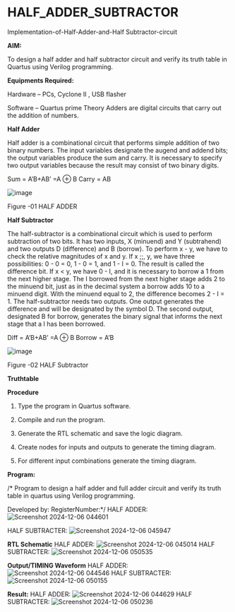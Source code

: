 # HALF_ADDER_SUBTRACTOR

Implementation-of-Half-Adder-and-Half Subtractor-circuit

**AIM:**

To design a half adder and half subtractor circuit and verify its truth table in Quartus using Verilog programming.

**Equipments Required:**

Hardware – PCs, Cyclone II , USB flasher 

Software – Quartus prime Theory Adders are digital circuits that carry out the addition of numbers.

**Half Adder**

Half adder is a combinational circuit that performs simple addition of two binary numbers. The input variables designate the augend and addend bits; the output variables produce the sum and carry. It is necessary to specify two output variables because the result may consist of two binary digits.

Sum = A’B+AB’ =A ⊕ B Carry = AB

![image](https://github.com/naavaneetha/HALF_ADDER_SUBTRACTOR/assets/154305477/bd4a0b2c-cdbc-4184-ab08-81578f121e1f)

Figure -01 HALF ADDER

**Half Subtractor**

The half-subtractor is a combinational circuit which is used to perform subtraction of two bits. It has two inputs, X (minuend) and Y (subtrahend) and two outputs D (difference) and B (borrow). To perform x - y, we have to check the relative magnitudes of x and y. If x ;;, y, we have three possibilities: 0 - 0 = 0, 1 - 0 = 1, and 1 - I = 0. The result is called the difference bit. If x < y, we have 0 - I, and it is necessary to borrow a 1 from the next higher stage. The I borrowed from the next higher stage adds 2 to the minuend bit, just as in the decimal system a borrow adds 10 to a minuend digit. With the minuend equal to 2, the difference becomes 2 - I = 1. The half-subtractor needs two outputs. One output generates the difference and will be designated by the symbol D. The second output, designated B for borrow, generates the binary signal that informs the next stage that a I has been borrowed. 

Diff = A’B+AB’ =A ⊕ B
Borrow = A’B

 ![image](https://github.com/naavaneetha/HALF_ADDER_SUBTRACTOR/assets/154305477/d76b099c-513f-4e7c-843a-e2fd028a531a)

Figure -02 HALF Subtractor

**Truthtable**

**Procedure**

1.	Type the program in Quartus software.

2.	Compile and run the program.

3.	Generate the RTL schematic and save the logic diagram.

4.	Create nodes for inputs and outputs to generate the timing diagram.

5.	For different input combinations generate the timing diagram.


**Program:**

/* Program to design a half adder and full adder circuit and verify its truth table in quartus using Verilog programming.

Developed by: RegisterNumber:*/
HALF ADDER:  ![Screenshot 2024-12-06 044601](https://github.com/user-attachments/assets/c456477e-68d3-4a54-b3df-119da78d558e)

HALF SUBTRACTER:  ![Screenshot 2024-12-06 045947](https://github.com/user-attachments/assets/afd4c6e5-b3b0-4377-86c3-ee01ba4743ff)

**RTL Schematic**
HALF ADDER:  ![Screenshot 2024-12-06 045014](https://github.com/user-attachments/assets/efd81f99-35b1-49a2-b415-91f64bcc51a0)
HALF SUBTRACTER:  ![Screenshot 2024-12-06 050535](https://github.com/user-attachments/assets/b784b746-6a1e-4896-8b6d-f3cb9481363f)

**Output/TIMING Waveform**
HALF ADDER:  ![Screenshot 2024-12-06 044546](https://github.com/user-attachments/assets/26bfe09d-c3ad-4e05-be96-bece28280f36)
HALF SUBTRACTER:  ![Screenshot 2024-12-06 050155](https://github.com/user-attachments/assets/abbb132e-c9bc-4983-a458-6abfb9d7787d)

**Result:**
HALF ADDER:  ![Screenshot 2024-12-06 044629](https://github.com/user-attachments/assets/2c38998c-7f36-4c99-988f-1f1021ddbb97)
HALF SUBTRACTER:  ![Screenshot 2024-12-06 050236](https://github.com/user-attachments/assets/b142c1d9-5805-41ba-a42f-49ba0aeb9a7f)
